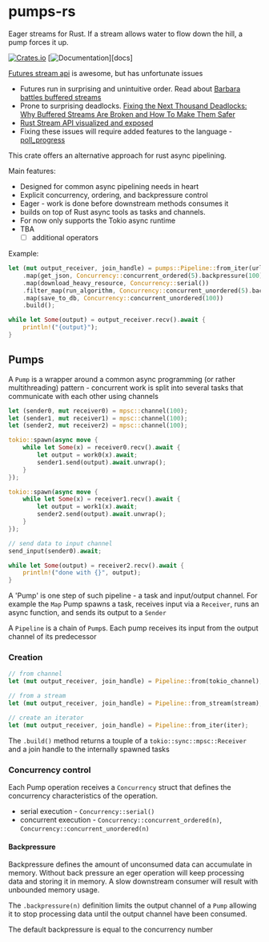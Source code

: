 # pumps-rs

Eager streams for Rust. If a stream allows water to flow down the hill, a pump forces it up.

[![Crates.io](https://img.shields.io/crates/v/pumps)](https://crates.io/crates/pumps)
[![Documentation](https://docs.rs/pumps/badge.svg)][docs]

[Futures stream api](https://docs.rs/futures/latest/futures/stream/index.html#) is awesome, but has unfortunate issues

- Futures run in surprising and unintuitive order. Read about [Barbara battles buffered streams](https://rust-lang.github.io/wg-async/vision/submitted_stories/status_quo/barbara_battles_buffered_streams.html)
- Prone to surprising deadlocks. [Fixing the Next Thousand Deadlocks: Why Buffered Streams Are Broken and How To Make Them Safer](https://blog.polybdenum.com/2022/07/24/fixing-the-next-thousand-deadlocks-why-buffered-streams-are-broken-and-how-to-make-them-safer.html)
- [Rust Stream API visualized and exposed](https://github.com/alexpusch/rust-magic-patterns/blob/master/rust-stream-visualized/Readme.md)
- Fixing these issues will require added features to the language - [poll_progress](https://without.boats/blog/poll-progress/)

This crate offers an alternative approach for rust async pipelining.

Main features:

- Designed for common async pipelining needs in heart
- Explicit concurrency, ordering, and backpressure control
- Eager - work is done before downstream methods consumes it
- builds on top of Rust async tools as tasks and channels.
- For now only supports the Tokio async runtime
- TBA
    - [ ] additional operators

Example:

```rust
let (mut output_receiver, join_handle) = pumps::Pipeline::from_iter(urls)
    .map(get_json, Concurrency::concurrent_ordered(5).backpressure(100))
    .map(download_heavy_resource, Concurrency::serial())
    .filter_map(run_algorithm, Concurrency::concurrent_unordered(5).backpressure(10))
    .map(save_to_db, Concurrency::concurrent_unordered(100))
    .build();

while let Some(output) = output_receiver.recv().await {
    println!("{output}");
}
```

## Pumps

A `Pump` is a wrapper around a common async programming (or rather multithreading) pattern - concurrent work is split into several tasks that communicate with each other using channels

```rust
let (sender0, mut receiver0) = mpsc::channel(100);
let (sender1, mut receiver1) = mpsc::channel(100);
let (sender2, mut receiver2) = mpsc::channel(100);

tokio::spawn(async move {
    while let Some(x) = receiver0.recv().await {
        let output = work0(x).await;
        sender1.send(output).await.unwrap();
    }
});

tokio::spawn(async move {
    while let Some(x) = receiver1.recv().await {
        let output = work1(x).await;
        sender2.send(output).await.unwrap();
    }
});

// send data to input channel
send_input(sender0).await;

while let Some(output) = receiver2.recv().await {
    println!("done with {}", output);
}
```

A 'Pump' is one step of such pipeline - a task and input/output channel. For example the `Map` Pump spawns a task, receives input via a `Receiver`, runs an async function, and sends its output to a `Sender`

A `Pipeline` is a chain of `Pump`s. Each pump receives its input from the output channel of its predecessor

### Creation

```rust
// from channel
let (mut output_receiver, join_handle) = Pipeline::from(tokio_channel);

// from a stream
let (mut output_receiver, join_handle) = Pipeline::from_stream(stream);

// create an iterator
let (mut output_receiver, join_handle) = Pipeline::from_iter(iter);
```

The `.build()` method returns a touple of a `tokio::sync::mpsc::Receiver` and a join handle to the internally spawned tasks

### Concurrency control

Each Pump operation receives a `Concurrency` struct that defines the concurrency characteristics of the operation.

- serial execution - `Concurrency::serial()`
- concurrent execution - `Concurrency::concurrent_ordered(n)`, `Concurrency::concurrent_unordered(n)`

#### Backpressure

Backpressure defines the amount of unconsumed data can accumulate in memory. Without back pressure an eger operation will keep processing data and storing it in memory. A slow downstream consumer will result with unbounded memory usage.

The `.backpressure(n)` definition limits the output channel of a `Pump` allowing it to stop processing data until the output channel have been consumed.

The default backpressure is equal to the concurrency number
